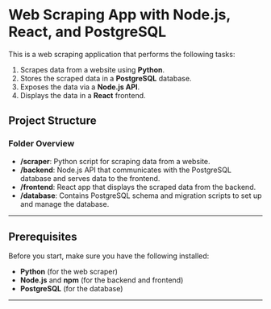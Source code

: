 # Web Scraping App with Node.js, React, and PostgreSQL

This is a web scraping application that performs the following tasks:

1. Scrapes data from a website using **Python**.
2. Stores the scraped data in a **PostgreSQL** database.
3. Exposes the data via a **Node.js API**.
4. Displays the data in a **React** frontend.

## Project Structure


### **Folder Overview**

- **/scraper**: Python script for scraping data from a website.
- **/backend**: Node.js API that communicates with the PostgreSQL database and serves data to the frontend.
- **/frontend**: React app that displays the scraped data from the backend.
- **/database**: Contains PostgreSQL schema and migration scripts to set up and manage the database.

---

## Prerequisites

Before you start, make sure you have the following installed:

- **Python** (for the web scraper)
- **Node.js** and **npm** (for the backend and frontend)
- **PostgreSQL** (for the database)

---

